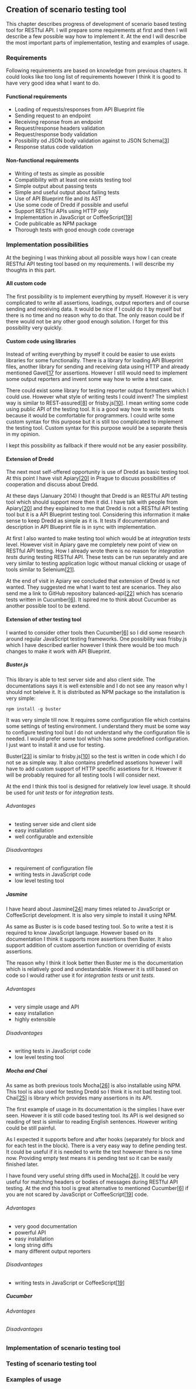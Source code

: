 ## Creation of scenario testing tool

This chapter describes progress of development of scenario based testing tool for RESTful API. I will prepare some requirements at first and then I will describe a few possible way how to implement it. At the end I will describe the most important parts of implementation, testing and examples of usage.

### Requirements

Following requirements are based on knowledge from previous chapters. It could looks like too long list of requirements however I think it is good to have very good idea what I want to do.

#### Functional requirements

- Loading of requests/responses from API Blueprint file
- Sending request to an endpoint
- Receiving reponse from an endpoint
- Request/response headers validation
- Request/response body validation
- Possibility od JSON body validation against to JSON Schema[[3](../README.md/#JSONSchema)]
- Response status code validation

#### Non-functional requirements

- Writing of tests as simple as possible
- Compatibility with at least one exists testing tool
- Simple output about passing tests
- Simple and useful output about failing tests
- Use of API Blueprint file and its AST
- Use some code of Dredd if possible and useful
- Support RESTful APIs using HTTP only
- Implementation in JavaScript or CoffeeScript[[19](../README.md/#CoffeeScript)]
- Code publicable as NPM package
- Thorough tests with good enough code coverage

### Implementation possibilities

At the begining I was thinking about all possible ways how I can create RESTful API testing tool based on my requirements. I will describe my thoughts in this part.

#### All custom code

The first possibility is to implement everything by myself. However it is very complicated to write all assertions, loadings, output reporters and of course sending and receiving data. It would be nice if I could do it by myself but there is no time and no reason why to do that. The only reason could be if there would not be any other good enough solution. I forget for this possibility very quickly.

#### Custom code using libraries

Instead of writing everything by myself it could be easier to use exists libraries for some functionality. There is a library for loading API Blueprint files, another library for sending and receiving data using HTTP and already mentioned Gavel[[17](../README.md/#Gavel) for assertions. However I still would need to implement some output reporters and invent some way how to write a test case.

There could exist some library for testing reporter output formatters which I could use. However what style of writing tests I could invent? The simpliest way is similar to REST-assured[[8](../README.md/#rest-assured)] or frisby.js[[10](../README.md/#frisby)]. I mean writing some code using public API of the testing tool. It is a good way how to write tests because it would be comfortable for programmers. I could write some custom syntax for this purpose but it is still too complicated to implement the testing tool. Custom syntax for this purpose would be a separate thesis in my opinion.

I kept this possibility as fallback if there would not be any easier possibility.

#### Extension of Dredd

The next most self-offered opportunity is use of Dredd as basic testing tool. At this point I have visit Apiary[[20](../README.md/#Apiary)] in Prague to discuss possibilities of cooperation and discuss about Dredd.

At these days (January 2014) I thought that Dredd is an RESTful API testing tool which should support more then it did. I have talk with people from Apiary[[20](../README.md/#Apiary)] and they explained to me that Dredd is not a RESTful API testing tool but it is a API Blueprint testing tool. Considering this information it make sense to keep Dredd as simple as it is. It tests if documentation and description in API Blueprint file is in sync with implementation.

At first I also wanted to make testing tool which would be at _integration tests_ level. However visit in Apiary gave me completely new point of view on RESTful API testing. How I already wrote there is no reason for _integration tests_ during testing RESTful API. These tests can be run separately and are very similar to testing application logic without manual clicking or usage of tools similar to Selenium[[21](../README.md/#Selenium)].

At the end of visit in Apiary we concluded that extension of Dredd is not wanted. They suggested me what I want to test are scenarios. They also send me a link to GitHub repository balanced-api[[22](../README.md/#balanced-api)] which has scenario tests written in Cucumber[[6](../README.md/#Cucumber)]. It ispired me to think about Cucumber as another possible tool to be extend.

#### Extension of other testing tool

I wanted to consider other tools then Cucumber[[6](../README.md/#Cucumber)] so I did some research around regular JavaScript testing frameworks. One possibility was frisby.js which I have described earlier however I think there would be too much changes to make it work with API Blueprint.

##### Buster.js

This library is able to test server side and also client side. The documentations says it is well extensible and I do not see any reason why I should not beleive it. It is distributed as NPM package so the installation is very simple:

```
npm install -g buster
```

It was very simple till now. It requires some configuration file which contains some settings of testing environment. I understand thery must be some way to configure testing tool but I do not understand why the configuration file is needed. I would prefer some tool which has some predefined configuration. I just want to install it and use for testing.

Buster[[23](../README.md/#Buster)] is similar to frisby.js[[10](../README.md/#frisby)] so the test is written in code which I do not se as simple way. It also contains predefined assetions however I will have to add custom support of HTTP specific assetions for it. However it will be probably required for all testing tools I will consider next.

At the end I think this tool is designed for relatively low level usage. It should be used for _unit tests_ or for _integration tests_.

###### Advantages

- testing server side and client side
- easy installation
- well configurable and extensible

###### Disadvantages

- requirement of configuration file
- writing tests in JavaScript code
- low level testing tool

##### Jasmine

I have heard about Jasmine[[24](../README.md/#Jasmine)] many times related to JavaScript or CoffeeScript development. It is also very simple to install it using NPM.

As same as Buster is is code based testing tool. So to write a test it is required to know JavaScript language. However based on its documentation I think it supports more assertions then Buster. It also support addition of custom assertion function or overriding of exists assertions.

The reason why I think it look better then Buster me is the documentation which is relatively good and undestandable. However it is still based on code so I would rather use it for _integration tests_ or _unit tests_.

###### Advantages

- very simple usage and API
- easy installation
- highly extensible

###### Disadvantages

- writing tests in JavaScript code
- low level testing tool

##### Mocha and Chai

As same as both previous tools Mocha[[26](../README.md/#Mocha)] is also installable using NPM. This tool is also used for testing Dredd so I think it is not bad testing tool. Chai[[25](../README.md/#Chai)] is library which provides many assertions in its API.

The first example of usage in its documentation is the simplies I have ever seen. However it is still code based testing tool. Its API is wel designed so reading of test is similar to reading English sentences. However writing could be still painful.

As I expected it supports before and after hooks (separately for block and for each test in the block). There is a very easy way to define pending test. It could be useful if it is needed to write the test however there is no time now. Providing empty test means it is pending test so it can be easily finished later.

I have found very useful string diffs used in Mocha[[26](../README.md/#Mocha)]. It could be very useful for matching headers or bodies of messages during RESTful API testing. At the end this tool is great alternative to mentioned Cucumber[[6](../README.md/#Cucumber)] if you are not scared by JavaScript or CoffeeScript[[19](../README.md/#CoffeeScript)] code.

###### Advantages

- very good documentation
- powerful API
- easy installation
- long string diffs
- many different output reporters

###### Disadvantages

- writing tests in JavaScript or CoffeeScript[[19](../README.md/#CoffeeScript)]

##### Cucumber

###### Advantages

###### Disadvantages

### Implementation of scenario testing tool

### Testing of scenario testing tool

### Examples of usage
